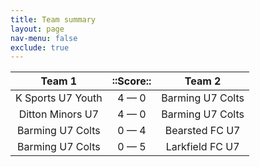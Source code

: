 ```yaml
---
title: Team summary
layout: page
nav-menu: false
exclude: true
---
```




|      Team 1       |  ::Score::  |      Team 2      |
|:-----------------:|:-----------:|:----------------:|
| K Sports U7 Youth | 4 &mdash; 0 | Barming U7 Colts |
| Ditton Minors U7  | 4 &mdash; 0 | Barming U7 Colts |
| Barming U7 Colts  | 0 &mdash; 4 |  Bearsted FC U7  |
| Barming U7 Colts  | 0 &mdash; 5 | Larkfield FC U7  |

 <br /><br /><br />